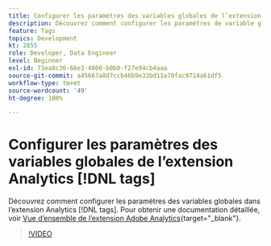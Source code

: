 ```yaml
---
title: Configurer les paramètres des variables globales de l’extension Analytics  [!DNL tags]
description: Découvrez comment configurer les paramètres de variable globale dans l’extension Analytics  [!DNL tags] .
feature: Tags
topics: Development
kt: 2855
role: Developer, Data Engineer
level: Beginner
exl-id: 73ea8c36-66e3-4800-b0b0-f27e94cb4aaa
source-git-commit: a45667a8d7ccb46b9e33bd11a78fac9714a61df5
workflow-type: tm+mt
source-wordcount: '49'
ht-degree: 100%

---
```


# Configurer les paramètres des variables globales de l’extension Analytics [!DNL tags]

Découvrez comment configurer les paramètres des variables globales dans l’extension Analytics [!DNL tags]. Pour obtenir une documentation détaillée, voir [Vue d’ensemble de l’extension Adobe Analytics](https://experienceleague.adobe.com/docs/experience-platform/tags/extensions/client/analytics/overview.html?lang=fr){target="_blank"}.

>[!VIDEO](https://video.tv.adobe.com/v/27181/?quality=12&learn=on)
